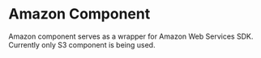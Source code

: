 Amazon Component
=================

Amazon component serves as a wrapper for Amazon Web Services SDK. Currently only S3 component is being used.